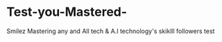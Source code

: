 # Test-you-Mastered-
Smilez Mastering any and All tech &amp; A.I  technology's 
skiklll followers  test
